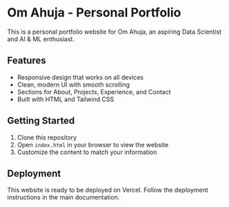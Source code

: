 # Om Ahuja - Personal Portfolio

This is a personal portfolio website for Om Ahuja, an aspiring Data Scientist and AI & ML enthusiast.

## Features

- Responsive design that works on all devices
- Clean, modern UI with smooth scrolling
- Sections for About, Projects, Experience, and Contact
- Built with HTML and Tailwind CSS

## Getting Started

1. Clone this repository
2. Open `index.html` in your browser to view the website
3. Customize the content to match your information

## Deployment

This website is ready to be deployed on Vercel. Follow the deployment instructions in the main documentation.

